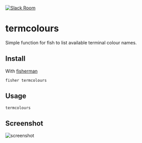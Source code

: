 [![Slack Room][slack-badge]][slack-link]

# termcolours

Simple function for fish to list available terminal colour names.

## Install

With [fisherman]

```
fisher termcolours
```

## Usage

```fish
termcolours
```

## Screenshot

![screenshot](https://cloud.githubusercontent.com/assets/8317250/15145024/309e173c-16ee-11e6-91fa-f0e493d77682.png)

[slack-link]: https://fisherman-wharf.herokuapp.com/
[slack-badge]: https://fisherman-wharf.herokuapp.com/badge.svg
[fisherman]: https://github.com/fisherman/fisherman
